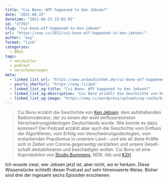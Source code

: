 ```yaml
---
title: "Cui Bono: WTF happened to Ken Jebsen?"
date: "2021-06-23"
datetime: "2021-06-23 22:02:01"
id: "37355"
slug: "cui-bono-wtf-happened-to-ken-jebsen"
url: "https://eay.cc/2021/cui-bono-wtf-happened-to-ken-jebsen/"
author: "eay"
format: "link"
categories:
  - 0815
tags:
  - netzkultur
  - podcast
  - verschwoerungen
meta:
  - linked_list_url: "https://www.ardaudiothek.de/cui-bono-wtf-happened-to-ken-jebsen/89991466"
  - yourls_shorturl: "https://eay.li/2p4"
  - linked_list_og-title: "Cui Bono: WTF happened to Ken Jebsen?"
  - linked_list_og-description: "Cui Bono erzählt die Geschichte von Ken Jebsen: dem ehemaligen Radiomoderator, der zu einem der wohl einflussreichsten Verschwörungsideologen Deutschlands wurde. Wie konnte es dazu kommen? Der Podcast erzählt aber auch die Geschichte vom Einfluss der sozialen Medien, vom Erfolg von Verschwöru..."
  - linked_list_og-image: "https://eay.cc/wordpress/uploads/og-cache/b3dae8801466eb982a781217552c7bdd.webp"
---
```


> Cui Bono erzählt die Geschichte von [Ken Jebsen](https://de.wikipedia.org/wiki/Ken_Jebsen): dem aufstrebenden Radiomoderator, der zu einem der wohl einfluss­reichsten Verschwörungs­ideologen Deutschlands wurde. Wie konnte es dazu kommen? Der Podcast erzählt aber auch die Geschichte vom Einfluss der Algorithmen, vom Erfolg von Ver­schwörungs­ideologien, vom erstarkenden Populismus in unserem Land – und wie all diese Kräfte sich in Zeiten von Corona gegenseitig verstärken und unsere Gesell­schaft destabi­lisieren und beschädigen wollen. Cui Bono ist eine Koproduktion von [Studio Bummens](https://studio-bummens.de/), NDR, rbb und [K2H](https://k2h.de/).

Ich wusste zwar, wer Jebsen jetzt ist, aber nicht, wo er herkam. Diese Wissenslücke schließt dieser Podcast auf sehr hörenswerte Weise. Bisher sind drei der ingesamt sechs Episoden erschienen.
